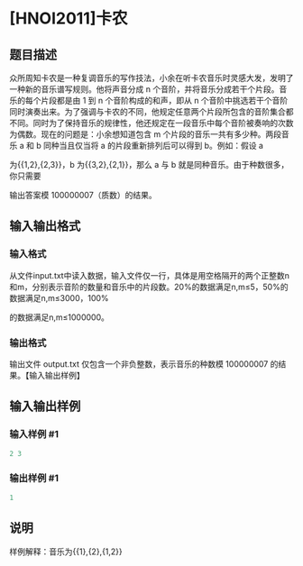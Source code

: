 # [HNOI2011]卡农

## 题目描述

众所周知卡农是一种复调音乐的写作技法，小余在听卡农音乐时灵感大发，发明了一种新的音乐谱写规则。他将声音分成 n 个音阶，并将音乐分成若干个片段。音乐的每个片段都是由 1 到 n 个音阶构成的和声，即从 n 个音阶中挑选若干个音阶同时演奏出来。为了强调与卡农的不同，他规定任意两个片段所包含的音阶集合都不同。同时为了保持音乐的规律性，他还规定在一段音乐中每个音阶被奏响的次数为偶数。现在的问题是：小余想知道包含 m 个片段的音乐一共有多少种。两段音乐 a 和 b 同种当且仅当将 a 的片段重新排列后可以得到 b。例如：假设 a

为{{1,2},{2,3}}，b 为{{3,2},{2,1}}，那么 a 与 b 就是同种音乐。由于种数很多，你只需要

输出答案模 100000007（质数）的结果。

## 输入输出格式

### 输入格式

从文件input.txt中读入数据，输入文件仅一行，具体是用空格隔开的两个正整数n和m，分别表示音阶的数量和音乐中的片段数。20%的数据满足n,m≤5，50%的数据满足n,m≤3000，100%

的数据满足n,m≤1000000。

### 输出格式

输出文件 output.txt 仅包含一个非负整数，表示音乐的种数模 100000007 的结果。【输入输出样例】

## 输入输出样例

### 输入样例 #1

```cpp
2 3
```


### 输出样例 #1

```cpp
1
```


## 说明

样例解释：音乐为{{1},{2},{1,2}}

